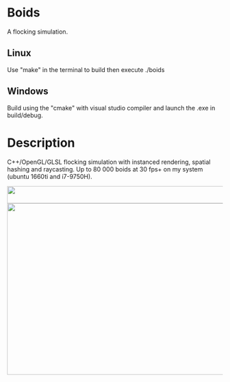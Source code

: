 # Boids
A flocking simulation.

## Linux
Use "make" in the terminal to build then execute ./boids

## Windows
Build using the "cmake" with visual studio compiler and launch the .exe in build/debug.

# Description

C++/OpenGL/GLSL flocking simulation with instanced rendering, spatial hashing and raycasting.
Up to 80 000 boids at 30 fps+ on my system (ubuntu 1660ti and i7-9750H).  

<img src="https://raw.github.com/L0rentz/Boids/main/examples/example1.gif" width="640" height="40"/>  
<img src="https://raw.github.com/L0rentz/Boids/main/examples/example2.gif" width="640" height="400"/>  
